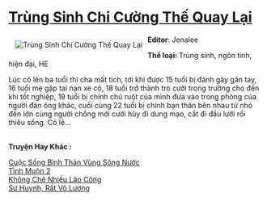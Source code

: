 <a href="https://utruyen.com/truyen/trung-sinh-chi-cuong-the-quay-lai/16982/" title="Trùng Sinh Chi Cường Thế Quay Lại"><h1>Trùng Sinh Chi Cường Thế Quay Lại</h1></a><div style="display:table"><img align="right" style="float: left; padding: 10px;" src="https://utruyen.com/images/story/200x260/trung-sinh-chi-cuong-the-quay-lai.jpg" alt="Trùng Sinh Chi Cường Thế Quay Lại"><b>Editor</b>: Jenalee<p></p><b>Thể loại: </b>Trùng sinh, ngôn tinh, hiện đại, HE<p></p>Lúc cô lên ba tuổi thì cha mất tích, tới khi được 15 tuổi bị đánh gãy gân tay, 16 tuổi mẹ gặp tai nạn xe cộ, 18 tuổi trở thành trò cười trong trường cho đến khi tốt nghiệp, 19 tuổi bị chính chú ruột của mình đưa vào trong phòng của người đàn ông khác, cuối cùng 22 tuổi bị chính bạn thân bên nhau từ nhỏ đến lớn cùng người chồng mới cưới hủy đi dung mạo, cắt đi đầu lưỡi rồi thiêu sống. Có lẽ…</div><p><br><b>Truyện Hay Khác :</b></p><a href="https://utruyen.com/truyen/cuoc-song-binh-than-vung-song-nuoc/14568/" alt="Cuộc Sống Bình Thản Vùng Sông Nước">Cuộc Sống Bình Thản Vùng Sông Nước</a><br/><a href="https://github.com/quanluxury/ngontinhhot/tree/master/truyenhay/20894/" alt="Tình Muộn 2">Tình Muộn 2</a><br/><a href="https://github.com/quanluxury/ngontinhhot/tree/master/truyenhay/19203/" alt="Không Chê Nhiều Lão Công">Không Chê Nhiều Lão Công</a><br/><a href="https://github.com/quanluxury/ngontinhhot/tree/master/truyenhay/16983/" alt="Sư Huynh, Rất Vô Lương">Sư Huynh, Rất Vô Lương</a><br/>